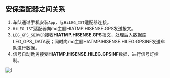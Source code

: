 ## 安保适配器之间关系

1. 车队通过手机安装`App`，与`HiLEG_IST`适配器连接。
2. `HiLEG_IST`适配器向mq主题HIATMP.HISENSE.GPS发送报文。
3. `LEG_GPS_SERVER`接收**HIATMP.HISENSE.GPS**报文，处理后入数据库LEG_GPS_DATA表；同时向mq主题HIATMP.HISENSE.HILEG.GPSINF发送车队进行数据。
4. 信号自动勤务接受**HIATMP.HISENSE.HILEG.GPSINF**数据，进行信号灯控制。

  

![1](project.png)